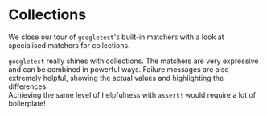 # Collections

We close our tour of `googletest`'s built-in matchers with a look at specialised matchers for collections.

`googletest` really shines with collections. The matchers are very expressive and can be combined in powerful ways.
Failure messages are also extremely helpful, showing the actual values and highlighting the differences.\
Achieving the same level of helpfulness with `assert!` would require a lot of boilerplate!
